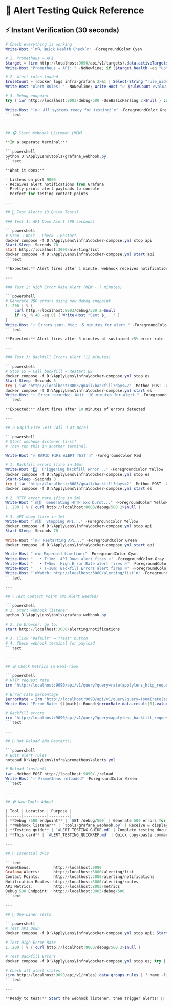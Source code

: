 # 🚨 Alert Testing Quick Reference

## ⚡ Instant Verification (30 seconds)

```powershell
# Check everything is working
Write-Host "`n🔍 Quick Health Check`n" -ForegroundColor Cyan

# 1. Prometheus → API
$target = (irm http://localhost:9090/api/v1/targets).data.activeTargets | ? {$_.labels.job -eq "applylens-api"}
Write-Host "Prometheus → API: " -NoNewline; if ($target.health -eq "up") { Write-Host "✅ UP" -ForegroundColor Green } else { Write-Host "❌ DOWN" -ForegroundColor Red }

# 2. Alert rules loaded
$ruleCount = (docker logs infra-grafana 2>&1 | Select-String "rule_uid=applens").Count
Write-Host "Alert Rules: " -NoNewline; Write-Host "✅ $ruleCount evaluating" -ForegroundColor Green

# 3. Debug endpoint
try { iwr http://localhost:8003/debug/500 -UseBasicParsing 2>$null } catch { if ($_.Exception.Response.StatusCode -eq 500) { Write-Host "Debug /500: ✅ Working" -ForegroundColor Green } }

Write-Host "`n✅ All systems ready for testing!`n" -ForegroundColor Green
```text

---

## 🎧 Start Webhook Listener (NEW)

**In a separate terminal:**

```powershell
python D:\ApplyLens\tools\grafana_webhook.py
```text

**What it does:**

- Listens on port 9000
- Receives alert notifications from Grafana
- Pretty-prints alert payloads to console
- Perfect for testing contact points

---

## 🧪 Test Alerts (3 Quick Tests)

### Test 1: API Down Alert (90 seconds)

```powershell
# Stop → Wait → Check → Restart
docker compose -f D:\ApplyLens\infra\docker-compose.yml stop api
Start-Sleep -Seconds 70
start http://localhost:3000/alerting/list
docker compose -f D:\ApplyLens\infra\docker-compose.yml start api
```text

**Expected:** Alert fires after 1 minute, webhook receives notification

---

### Test 2: High Error Rate Alert (NEW - 7 minutes)

```powershell
# Generate 200 errors using new debug endpoint
1..200 | % {
    curl http://localhost:8003/debug/500 2>$null
    if ($_ % 40 -eq 0) { Write-Host "Sent $_..." }
}
Write-Host "✅ Errors sent. Wait ~5 minutes for alert." -ForegroundColor Green
```text

**Expected:** Alert fires after 5 minutes of sustained >5% error rate

---

### Test 3: Backfill Errors Alert (12 minutes)

```powershell
# Stop ES → Call backfill → Restart ES
docker compose -f D:\ApplyLens\infra\docker-compose.yml stop es
Start-Sleep -Seconds 5
try { iwr "http://localhost:8003/gmail/backfill?days=2" -Method POST -UseBasicParsing } catch { Write-Host "✓ Failed as expected" }
docker compose -f D:\ApplyLens\infra\docker-compose.yml start es
Write-Host "✅ Error recorded. Wait ~10 minutes for alert." -ForegroundColor Green
```text

**Expected:** Alert fires after 10 minutes of errors detected

---

## 🔥 Rapid Fire Test (All 3 at Once)

```powershell
# Start webhook listener first!
# Then run this in another terminal:

Write-Host "🔥 RAPID FIRE ALERT TEST`n" -ForegroundColor Red

# 1. Backfill errors (fire in 10m)
Write-Host "1️⃣  Triggering backfill error..." -ForegroundColor Yellow
docker compose -f D:\ApplyLens\infra\docker-compose.yml stop es
Start-Sleep -Seconds 3
try { iwr "http://localhost:8003/gmail/backfill?days=2" -Method POST -UseBasicParsing } catch {}
docker compose -f D:\ApplyLens\infra\docker-compose.yml start es

# 2. HTTP error rate (fire in 5m)
Write-Host "`n2️⃣  Generating HTTP 5xx burst..." -ForegroundColor Yellow
1..200 | % { curl http://localhost:8003/debug/500 2>$null }

# 3. API down (fire in 1m)
Write-Host "`n3️⃣  Stopping API..." -ForegroundColor Yellow
docker compose -f D:\ApplyLens\infra\docker-compose.yml stop api
Start-Sleep -Seconds 70

Write-Host "`n✅ Restarting API..." -ForegroundColor Green
docker compose -f D:\ApplyLens\infra\docker-compose.yml start api

Write-Host "`n📊 Expected timeline:" -ForegroundColor Cyan
Write-Host "   • T+1m:  API Down alert fires 🔥" -ForegroundColor Gray
Write-Host "   • T+5m:  High Error Rate alert fires 🔥" -ForegroundColor Gray
Write-Host "   • T+10m: Backfill Errors alert fires 🔥" -ForegroundColor Gray
Write-Host "`nWatch: http://localhost:3000/alerting/list`n" -ForegroundColor White
```text

---

## 📞 Test Contact Point (No Alert Needed)

```powershell
# 1. Start webhook listener
python D:\ApplyLens\tools\grafana_webhook.py

# 2. In browser, go to:
start http://localhost:3000/alerting/notifications

# 3. Click "Default" → "Test" button
# 4. Check webhook terminal for payload
```text

---

## 📊 Check Metrics in Real-Time

```powershell
# HTTP request rate
irm "http://localhost:9090/api/v1/query?query=rate(applylens_http_requests_total[5m])" | % data | % result | % value

# Error rate percentage
$errorRate = irm "http://localhost:9090/api/v1/query?query=(sum(rate(applylens_http_requests_total%7Bstatus=~%225..%22%7D%5B5m%5D))/sum(rate(applylens_http_requests_total%5B5m%5D)))*100"
Write-Host "Error Rate: $([math]::Round($errorRate.data.result[0].value[1], 2))%" -ForegroundColor Yellow

# Backfill errors
irm "http://localhost:9090/api/v1/query?query=applylens_backfill_requests_total{result=`"error`"}" | % data | % result | % value
```text

---

## 🔄 Hot Reload (No Restart!)

```powershell
# Edit alert rules
notepad D:\ApplyLens\infra\prometheus\alerts.yml

# Reload (instant)
iwr -Method POST http://localhost:9090/-/reload
Write-Host "✅ Prometheus reloaded" -ForegroundColor Green
```text

---

## 🛠️ New Tools Added

| Tool | Location | Purpose |
|------|----------|---------|
| **Debug /500 endpoint** | `GET /debug/500` | Generate 500 errors for testing |
| **Webhook listener** | `tools/grafana_webhook.py` | Receive & display alert notifications |
| **Testing guide** | `ALERT_TESTING_GUIDE.md` | Complete testing documentation |
| **This card** | `ALERT_TESTING_QUICKREF.md` | Quick copy-paste commands |

---

## 🔗 Essential URLs

```text
Prometheus:          http://localhost:9090
Grafana Alerts:      http://localhost:3000/alerting/list
Contact Points:      http://localhost:3000/alerting/notifications
Notification Routes: http://localhost:3000/alerting/routes
API Metrics:         http://localhost:8003/metrics
Debug 500 Endpoint:  http://localhost:8003/debug/500
```text

---

## 🎯 One-Liner Tests

```powershell
# Test API Down
docker compose -f D:\ApplyLens\infra\docker-compose.yml stop api; Start-Sleep -Seconds 70; docker compose -f D:\ApplyLens\infra\docker-compose.yml start api

# Test High Error Rate
1..200 | % { curl http://localhost:8003/debug/500 2>$null }

# Test Backfill Errors
docker compose -f D:\ApplyLens\infra\docker-compose.yml stop es; try { iwr "http://localhost:8003/gmail/backfill?days=2" -Method POST } catch {}; docker compose -f D:\ApplyLens\infra\docker-compose.yml start es

# Check all alert states
(irm http://localhost:9090/api/v1/rules).data.groups.rules | ? name -like "ApplyLens*" | select name, state, health | ft
```text

---

**Ready to test!** Start the webhook listener, then trigger alerts! 🚀
